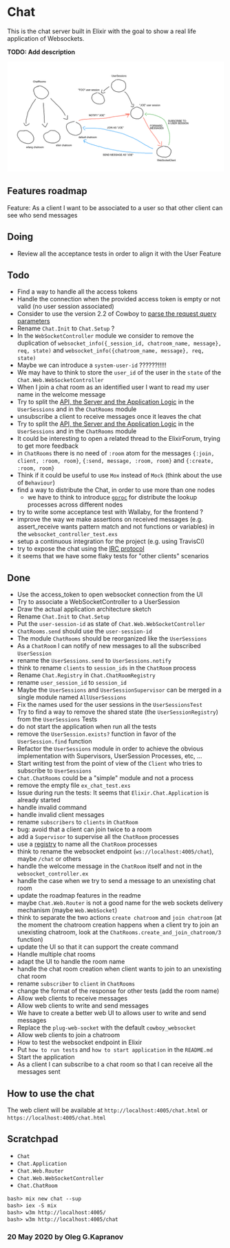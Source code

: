 # Chat

This is the chat server built in Elixir with the goal to show a
real life application of Websockets.

**TODO: Add description**

![the sketch](sketch.png?raw=true)

## Features roadmap

Feature:
  As a client I want to be associated to a user so that other client can
  see who send messages

## Doing

- Review all the acceptance tests in order to align it with the User
  Feature

## Todo

- Find a way to handle all the access tokens
- Handle the connection when the provided access token is empty or not
  valid (no user session associated)
- Consider to use the version 2.2 of Cowboy to [parse the request query parameters](https://ninenines.eu/docs/en/cowboy/2.2/guide/req/)
- Rename `Chat.Init` to `Chat.Setup` ?
- In the `WebSocketController` module we consider to remove the duplication
  of `websocket_info({_session_id, chatroom_name, message}, req, state)`
  and `websocket_info({chatroom_name, message}, req, state)`
- Maybe we can introduce a `system-user-id` ??????!!!!!
- We may have to think to store the `user_id` of the user in the `state`
  of the `Chat.Web.WebSocketController`
- When I join a chat room as an identified user I want to read my user
  name in the welcome message
- Try to split the [API, the Server and the Application Logic](https://pragdave.me/blog/2017/07/13/decoupling-interface-and-implementation-in-elixir.html)
  in the `UserSessions` and in the `ChatRooms` module
- unsubscribe a client to receive messages once it leaves the chat
- Try to split the [API, the Server and the Application Logic](https://pragdave.me/blog/2017/07/13/decoupling-interface-and-implementation-in-elixir.html)
  in the `UserSessions` and in the `ChatRooms` module
- It could be interesting to open a related thread to the ElixirForum,
  trying to get more feedback
- in `ChatRooms` there is no need of `:room` atom for the messages
  `{:join, client, :room, room}`, `{:send, message, :room, room}` and
  `{:create, :room, room}`
- Think if it could be useful to use `Mox` instead of `Mock` (think
  about the use of `Behaviour`)
- find a way to distribute the Chat, in order to use more than one nodes
  - we have to think to introduce
    [`gproc`](https://github.com/uwiger/gproc) for distribute the lookup
    processes across different nodes
- try to write some acceptance test with Wallaby, for the frontend ?
- improve the way we make assertions on received messages (e.g.
  assert_receive wants pattern match and not functions or variables) in
  the `websocket_controller_test.exs`
- setup a continuous integration for the project (e.g. using TravisCI)
- try to expose the chat using the [IRC protocol](https://tools.ietf.org/html/rfc1459)
- it seems that we have some flaky tests for "other clients" scenarios

## Done

- Use the access_token to open websocket connection from the UI
- Try to associate a WebSocketController to a UserSession
- Draw the actual application architecture sketch
- Rename `Chat.Init` to `Chat.Setup`
- Put the `user-session-id` as state of `Chat.Web.WebSocketController`
- `ChatRooms.send` should use the `user-session-id`
- The module `ChatRooms` should be reorganized like the `UserSessions`
- As a `ChatRoom` I can notify of new messages to all the subscribed
  `UserSession`
- rename the `UserSessions.send` to `UserSessions.notify`
- think to rename `clients` to `session_ids` in the `ChatRoom` process
- Rename `Chat.Registry` in `Chat.ChatRoomRegistry`
- rename `user_session_id` to `session_id`
- Maybe the `UserSessions` and `UserSessionSupervisor` can be merged in
  a single module named `AllUserSessions`
- Fix the names used for the user sessions in the `UserSessionsTest`
- Try to find a way to remove the shared state (the
  `UserSessionRegistry`) from the `UserSessions` Tests
- do not start the application when run all the tests
- remove the `UserSession.exists?` function in favor of the
  `UserSession.find` function
- Refactor the `UserSessions` module in order to achieve the obvious
  implementation with Supervisors, UserSession Processes, etc, ...
- Start writing test from the point of view of the `Client` who tries to
  subscribe to `UserSessions`
- `Chat.ChatRooms` could be a "simple" module and not a process
- remove the empty file `ex_chat_test.exs`
- Issue during run the tests: It seems that `Elixir.Chat.Application`
  is already started
- handle invalid command
- handle invalid client messages
- rename `subscribers` to `clients` in `ChatRoom`
- bug: avoid that a client can join twice to a room
- add a `Supervisor` to supervise all the `ChatRoom` processes
- use a [registry](https://hexdocs.pm/elixir/master/Registry.html)
  to name all the `ChatRoom` processes
- think to rename the websocket endpoint (`ws://localhost:4005/chat`),
  maybe `/chat` or others
- handle the welcome message in the `ChatRoom` itself and not in the
  `websocket_controller.ex`
- handle the case when we try to send a message to an unexisting chat
  room
- update the roadmap features in the readme
- maybe `Chat.Web.Router` is not a good name for the web sockets
  delivery mechanism (maybe `Web.WebSocket`)
- think to separate the two actions `create chatroom` and `join
  chatroom` (at the moment the chatroom creation happens when a client
  try to join an unexisting chatroom, look at the
  `ChatRooms.create_and_join_chatroom/3` function)
- update the UI so that it can support the create command
- Handle multiple chat rooms
- adapt the UI to handle the room name
- handle the chat room creation when client wants to join to an
  unexisting chat room
- rename `subscriber` to `client` in `ChatRooms`
- change the format of the response for other tests (add the room name)
- Allow web clients to receive messages
- Allow web clients to write and send messages
 - We have to create a better web UI to allows user to write and send
   messages
- Replace the `plug-web-socket` with the default
  `cowboy_websocket`
- Allow web clients to join a chatroom
- How to test the websocket endpoint in Elixir
- Put `how to run tests` and `how to start application` in the
  `README.md`
- Start the application
- As a client I can subscribe to a chat room so that I can receive all
  the messages sent

## How to use the chat

The web client will be available at `http://localhost:4005/chat.html`
or `https://localhost:4005/chat.html`

## Scratchpad

- `Chat`
- `Chat.Application`
- `Chat.Web.Router`
- `Chat.Web.WebSocketController`
- `Chat.ChatRoom`

```
bash> mix new chat --sup
bash> iex -S mix
bash> w3m http://localhost:4005/
bash> w3m http://localhost:4005/chat
```

### 20 May 2020 by Oleg G.Kapranov
